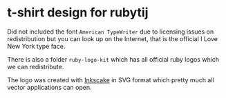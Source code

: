 # t-shirt design for rubytij

Did not included the font `American TypeWriter` due to licensing issues on redistribution but you can look up on the Internet, that is the official I Love New York type face.

There is also a folder `ruby-logo-kit` which has all official ruby logos which we can redistribute.

The logo was created with [Inkscake](http://www.inkscape.org) in SVG format which pretty much all vector applications can open.

